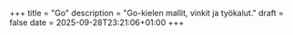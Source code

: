+++
title = "Go"
description = "Go-kielen mallit, vinkit ja työkalut."
draft = false
date = 2025-09-28T23:21:06+01:00
+++